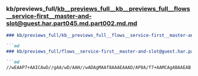 ### kb/previews_full/kb__previews_full__kb__previews_full__flows__service-first__master-and-slot@guest.har.part045.md.part002.md.md

```md
### kb/previews_full/kb__previews_full__flows__service-first__master-and-slot@guest.har.part045.md.part002.md

```md
### kb/previews_full/flows__service-first__master-and-slot@guest.har.part045.md (part 002)

```md
//wEAAP7+AAICAwD//gAA/wD/AAH//wADAgMAAf8AAAEAAAD/AP8A/f7+AAMCAgABAAEAB
```

```

```

```
